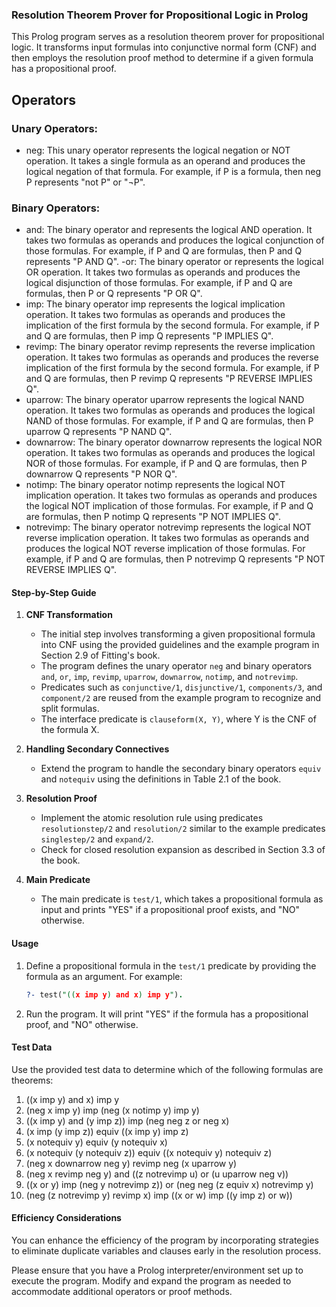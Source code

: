 ### Resolution Theorem Prover for Propositional Logic in Prolog

This Prolog program serves as a resolution theorem prover for propositional logic. It transforms input formulas into conjunctive normal form (CNF) and then employs the resolution proof method to determine if a given formula has a propositional proof.

## Operators

### Unary Operators: 
  - neg: This unary operator represents the logical negation or NOT operation. It takes a single formula as an operand and produces the logical negation of that formula. For example, if P is a formula, then neg P represents "not P" or "¬P".

### Binary Operators:

  - and: The binary operator and represents the logical AND operation. It takes two formulas as operands and produces the logical conjunction of those formulas. For example, if P and Q are formulas, then P and Q represents "P AND Q".
  -or: The binary operator or represents the logical OR operation. It takes two formulas as operands and produces the logical disjunction of those formulas. For example, if P and Q are formulas, then P or Q represents "P OR Q".
  - imp: The binary operator imp represents the logical implication operation. It takes two formulas as operands and produces the implication of the first formula by the second formula. For example, if P and Q are formulas, then P imp Q represents "P IMPLIES Q".
  - revimp: The binary operator revimp represents the reverse implication operation. It takes two formulas as operands and produces the reverse implication of the first formula by the second formula. For example, if P and Q are formulas, then P revimp Q represents "P REVERSE IMPLIES Q".
  - uparrow: The binary operator uparrow represents the logical NAND operation. It takes two formulas as operands and produces the logical NAND of those formulas. For example, if P and Q are formulas, then P uparrow Q represents "P NAND Q".
  - downarrow: The binary operator downarrow represents the logical NOR operation. It takes two formulas as operands and produces the logical NOR of those formulas. For example, if P and Q are formulas, then P downarrow Q represents "P NOR Q".
  - notimp: The binary operator notimp represents the logical NOT implication operation. It takes two formulas as operands and produces the logical NOT implication of those formulas. For example, if P and Q are formulas, then P notimp Q represents "P NOT IMPLIES Q".
  - notrevimp: The binary operator notrevimp represents the logical NOT reverse implication operation. It takes two formulas as operands and produces the logical NOT reverse implication of those formulas. For example, if P and Q are formulas, then P notrevimp Q represents "P NOT REVERSE IMPLIES Q".

#### Step-by-Step Guide

1. **CNF Transformation**
   - The initial step involves transforming a given propositional formula into CNF using the provided guidelines and the example program in Section 2.9 of Fitting's book.
   - The program defines the unary operator `neg` and binary operators `and`, `or`, `imp`, `revimp`, `uparrow`, `downarrow`, `notimp`, and `notrevimp`.
   - Predicates such as `conjunctive/1`, `disjunctive/1`, `components/3`, and `component/2` are reused from the example program to recognize and split formulas.
   - The interface predicate is `clauseform(X, Y)`, where Y is the CNF of the formula X.

2. **Handling Secondary Connectives**
   - Extend the program to handle the secondary binary operators `equiv` and `notequiv` using the definitions in Table 2.1 of the book.

3. **Resolution Proof**
   - Implement the atomic resolution rule using predicates `resolutionstep/2` and `resolution/2` similar to the example predicates `singlestep/2` and `expand/2`.
   - Check for closed resolution expansion as described in Section 3.3 of the book.

4. **Main Predicate**
   - The main predicate is `test/1`, which takes a propositional formula as input and prints "YES" if a propositional proof exists, and "NO" otherwise.

#### Usage

1. Define a propositional formula in the `test/1` predicate by providing the formula as an argument. For example:
   ```prolog
   ?- test("((x imp y) and x) imp y").
   ```
2. Run the program. It will print "YES" if the formula has a propositional proof, and "NO" otherwise.

#### Test Data

Use the provided test data to determine which of the following formulas are theorems:
1. ((x imp y) and x) imp y
2. (neg x imp y) imp (neg (x notimp y) imp y)
3. ((x imp y) and (y imp z)) imp (neg neg z or neg x)
4. (x imp (y imp z)) equiv ((x imp y) imp z)
5. (x notequiv y) equiv (y notequiv x)
6. (x notequiv (y notequiv z)) equiv ((x notequiv y) notequiv z)
7. (neg x downarrow neg y) revimp neg (x uparrow y)
8. (neg x revimp neg y) and ((z notrevimp u) or (u uparrow neg v))
9. ((x or y) imp (neg y notrevimp z)) or (neg neg (z equiv x) notrevimp y)
10. (neg (z notrevimp y) revimp x) imp ((x or w) imp ((y imp z) or w))

#### Efficiency Considerations

You can enhance the efficiency of the program by incorporating strategies to eliminate duplicate variables and clauses early in the resolution process.

Please ensure that you have a Prolog interpreter/environment set up to execute the program. Modify and expand the program as needed to accommodate additional operators or proof methods.

